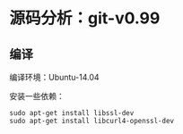 
# 源码分析：git-v0.99

## 编译
编译环境：Ubuntu-14.04

安装一些依赖：
```shell
sudo apt-get install libssl-dev
sudo apt-get install libcurl4-openssl-dev
```
